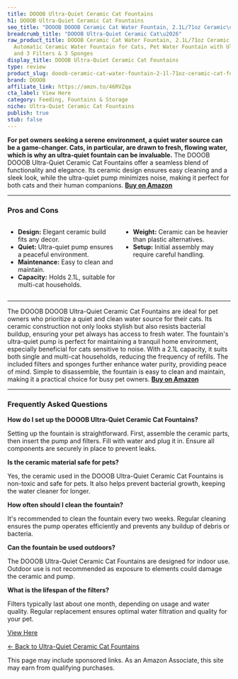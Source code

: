 ```yaml
---
title: DOOOB Ultra-Quiet Ceramic Cat Fountains
h1: DOOOB Ultra-Quiet Ceramic Cat Fountains
seo_title: "DOOOB DOOOB Ceramic Cat Water Fountain, 2.1L/71oz Ceramic\u2026"
breadcrumb_title: "DOOOB Ultra-Quiet Ceramic Cat\u2026"
raw_product_title: DOOOB Ceramic Cat Water Fountain, 2.1L/71oz Ceramic Cat Fountain,
  Automatic Ceramic Water Fountain for Cats, Pet Water Fountain with Ultra-Quiet Pump
  and 3 Filters & 3 Sponges
display_title: DOOOB Ultra-Quiet Ceramic Cat Fountains
type: review
product_slug: dooob-ceramic-cat-water-fountain-2-1l-71oz-ceramic-cat-fountain-automat-c8becbbb
brand: DOOOB
affiliate_link: https://amzn.to/46RVZqa
cta_label: View Here
category: Feeding, Fountains & Storage
niche: Ultra-Quiet Ceramic Cat Fountains
publish: true
stub: false
---
```


<div id="intro" class="full-width">
  <p><strong>For pet owners seeking a serene environment, a quiet water source can be a game-changer. Cats, in particular, are drawn to fresh, flowing water, which is why an ultra-quiet fountain can be invaluable.</strong> The DOOOB DOOOB Ultra-Quiet Ceramic Cat Fountains offer a seamless blend of functionality and elegance. Its ceramic design ensures easy cleaning and a sleek look, while the ultra-quiet pump minimizes noise, making it perfect for both cats and their human companions. <a href="https://amzn.to/46RVZqa" rel="nofollow sponsored noopener" target="_blank"><strong>Buy on Amazon</strong></a></p>
</div>

<hr />
<h3 id="pros-cons">Pros and Cons</h3>
<div class="pc-grid" style="display:grid;grid-template-columns:1fr 1fr;gap:16px;">
  <ul>
    <li><strong>Design:</strong> Elegant ceramic build fits any decor.</li>
    <li><strong>Quiet:</strong> Ultra-quiet pump ensures a peaceful environment.</li>
    <li><strong>Maintenance:</strong> Easy to clean and maintain.</li>
    <li><strong>Capacity:</strong> Holds 2.1L, suitable for multi-cat households.</li>
  </ul>
  <ul>
    <li><strong>Weight:</strong> Ceramic can be heavier than plastic alternatives.</li>
    <li><strong>Setup:</strong> Initial assembly may require careful handling.</li>
  </ul>
</div>
<hr />

<div class="full-width">
  <p>The DOOOB DOOOB Ultra-Quiet Ceramic Cat Fountains are ideal for pet owners who prioritize a quiet and clean water source for their cats. Its ceramic construction not only looks stylish but also resists bacterial buildup, ensuring your pet always has access to fresh water. The fountain's ultra-quiet pump is perfect for maintaining a tranquil home environment, especially beneficial for cats sensitive to noise. With a 2.1L capacity, it suits both single and multi-cat households, reducing the frequency of refills. The included filters and sponges further enhance water purity, providing peace of mind. Simple to disassemble, the fountain is easy to clean and maintain, making it a practical choice for busy pet owners. <a href="https://amzn.to/46RVZqa" rel="nofollow sponsored noopener" target="_blank"><strong>Buy on Amazon</strong></a></p>
</div>

<hr />
<h3 id="faqs">Frequently Asked Questions</h3>

<p><strong>How do I set up the DOOOB Ultra-Quiet Ceramic Cat Fountains?</strong></p>
<p>Setting up the fountain is straightforward. First, assemble the ceramic parts, then insert the pump and filters. Fill with water and plug it in. Ensure all components are securely in place to prevent leaks.</p>

<p><strong>Is the ceramic material safe for pets?</strong></p>
<p>Yes, the ceramic used in the DOOOB Ultra-Quiet Ceramic Cat Fountains is non-toxic and safe for pets. It also helps prevent bacterial growth, keeping the water cleaner for longer.</p>

<p><strong>How often should I clean the fountain?</strong></p>
<p>It's recommended to clean the fountain every two weeks. Regular cleaning ensures the pump operates efficiently and prevents any buildup of debris or bacteria.</p>

<p><strong>Can the fountain be used outdoors?</strong></p>
<p>The DOOOB Ultra-Quiet Ceramic Cat Fountains are designed for indoor use. Outdoor use is not recommended as exposure to elements could damage the ceramic and pump.</p>

<p><strong>What is the lifespan of the filters?</strong></p>
<p>Filters typically last about one month, depending on usage and water quality. Regular replacement ensures optimal water filtration and quality for your pet.</p>
<p><a class="btn" href="https://amzn.to/46RVZqa" target="_blank" rel="nofollow sponsored noopener">View Here</a></p>
<p><a href="/roundups/feeding-fountains-storage/ultra-quiet-ceramic-cat-fountains/">← Back to Ultra-Quiet Ceramic Cat Fountains</a></p>
<aside class="disclosure">This page may include sponsored links. As an Amazon Associate, this site may earn from qualifying purchases.</aside>

